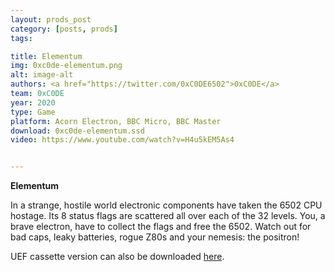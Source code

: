 ```yaml
---
layout: prods_post
category: [posts, prods]
tags: 

title: Elementum
img: 0xc0de-elementum.png
alt: image-alt
authors: <a href="https://twitter.com/0xC0DE6502">0xC0DE</a>
team: 0xC0DE
year: 2020
type: Game
platform: Acorn Electron, BBC Micro, BBC Master
download: 0xc0de-elementum.ssd
video: https://www.youtube.com/watch?v=H4u5kEM5As4


---
```


**Elementum**

In a strange, hostile world electronic components have taken the 6502 CPU hostage.
Its 8 status flags are scattered all over each of the 32 levels.
You, a brave electron, have to collect the flags and free the 6502.
Watch out for bad caps, leaky batteries, rogue Z80s and your nemesis: the positron!

UEF cassette version can also be downloaded [here](https://bitshifters.github.io/content/0xc0de-elementum.ssd).
